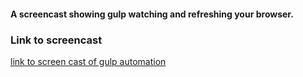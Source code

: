 #### A screencast showing gulp watching and refreshing your browser.
### Link to screencast
[link to screen cast of gulp automation](http://youtu.be/tOP99MBrBPg?hd=1)
